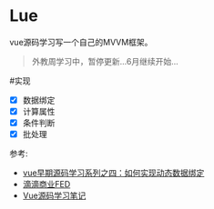 # Lue
vue源码学习写一个自己的MVVM框架。

> 外教周学习中，暂停更新...6月继续开始...

#实现
- [x] 数据绑定
- [x] 计算属性
- [x] 条件判断
- [x] 批处理

参考:
- [vue早期源码学习系列之四：如何实现动态数据绑定](https://github.com/youngwind/blog/issues/87)
- [滴滴商业FED](https://defed.github.io/categories/Vue/)
- [Vue源码学习笔记](http://jiongks.name/blog/vue-code-review/)
